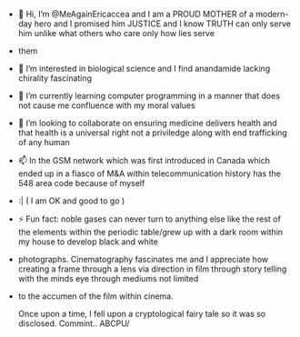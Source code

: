 - 👋 Hi, I’m @MeAgainEricaccea and I am a PROUD MOTHER of a modern-day hero and I promised him JUSTICE and I know TRUTH can only serve him unlike what others who care only how lies serve
- them 
- 👀 I’m interested in biological science and I find anandamide lacking chirality fascinating
- 🌱 I’m currently learning computer programming in a manner that does not cause me confluence with my moral values
- 💞️ I’m looking to collaborate on ensuring medicine delivers health and that health is a universal right not a priviledge along with end trafficking of any human
- 📫 In the GSM network which was first introduced in Canada which ended up in a fiasco of M&A within telecommunication history has the 548 area code because of myself
- :| ( I am OK and good to go )
- ⚡ Fun fact: noble gases can never turn to anything else like the rest of the elements within the periodic table/grew up with a dark room within my house to develop black and white
- photographs.  Cinematography fascinates me and I appreciate how creating a frame through a lens via direction in film through story telling with the minds eye through mediums not limited
- to the accumen of the film within cinema.

  Once upon a time, I fell upon a cryptological fairy tale so it was so disclosed.
 Commint..
ABCPU/
